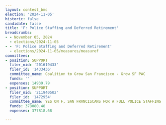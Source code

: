 ```yaml
---
layout: contest_bmc
election: '2024-11-05'
historic: false
candidate: false
title: 'F: Police Staffing and Deferred Retirement'
breadcrumbs:
- - November 05, 2024
  - elections/2024-11-05
- - 'F: Police Staffing and Deferred Retirement'
  - elections/2024-11-05/measures/measuref
committees:
- position: SUPPORT
  filer_nid: '201619433'
  filer_id: '1433436'
  committee_name: Coalition to Grow San Francisco - Grow SF PAC
  funds: ''
  expenses: 14939.79
- position: SUPPORT
  filer_nid: '211940502'
  filer_id: '1472954'
  committee_name: YES ON F, SAN FRANCISCANS FOR A FULL POLICE STAFFING
  funds: 378080.48
  expenses: 377818.68

---
```


